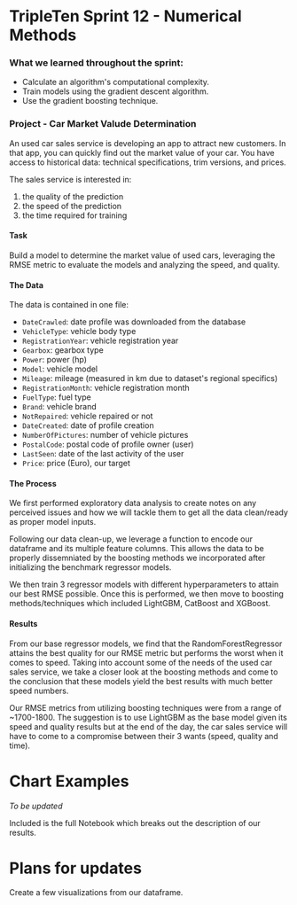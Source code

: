 # TripleTen Sprint 12 - Numerical Methods

### What we learned throughout the sprint:

- Calculate an algorithm's computational complexity.
- Train models using the gradient descent algorithm.
- Use the gradient boosting technique.

### Project - Car Market Valude Determination

An used car sales service is developing an app to attract new customers. In that app, you can quickly find out the market value of your car. You have access to historical data: technical specifications, trim versions, and prices. 

The sales service is interested in:
1. the quality of the prediction
2. the speed of the prediction
3. the time required for training

#### Task

Build a model to determine the market value of used cars, leveraging the RMSE metric to evaluate the models and analyzing the speed, and quality.

#### The Data

The data is contained in one file:

- `DateCrawled`: date profile was downloaded from the database
- `VehicleType`: vehicle body type
- `RegistrationYear`: vehicle registration year
- `Gearbox`: gearbox type
- `Power`: power (hp)
- `Model`: vehicle model
- `Mileage`: mileage (measured in km due to dataset's regional specifics)
- `RegistrationMonth`: vehicle registration month
- `FuelType`: fuel type
- `Brand`: vehicle brand
- `NotRepaired`: vehicle repaired or not
- `DateCreated`: date of profile creation
- `NumberOfPictures`: number of vehicle pictures
- `PostalCode`: postal code of profile owner (user)
- `LastSeen`: date of the last activity of the user
- `Price`: price (Euro), our target

#### The Process

We first performed exploratory data analysis to create notes on any perceived issues and how we will tackle them to get all the data clean/ready as proper model inputs.

Following our data clean-up, we leverage a function to encode our dataframe and its multiple feature columns. This allows the data to be properly dissemniated by the boosting methods we incorporated after initializing the benchmark regressor models.

We then train 3 regressor models with different hyperparameters to attain our best RMSE possible. Once this is performed, we then move to boosting methods/techniques which included LightGBM, CatBoost and XGBoost. 

#### Results

From our base regressor models, we find that the RandomForestRegressor attains the best quality for our RMSE metric but performs the worst when it comes to speed. Taking into account some of the needs of the used car sales service, we take a closer look at the boosting methods and come to the conclusion that these models yield the best results with much better speed numbers. 

Our RMSE metrics from utilizing boosting techniques were from a range of ~1700-1800. The suggestion is to use LightGBM as the base model given its speed and quality results but at the end of the day, the car sales service will have to come to a compromise between their 3 wants (speed, quality and time).

# Chart Examples

*To be updated*

Included is the full Notebook which breaks out the description of our results.

# Plans for updates

Create a few visualizations from our dataframe.

